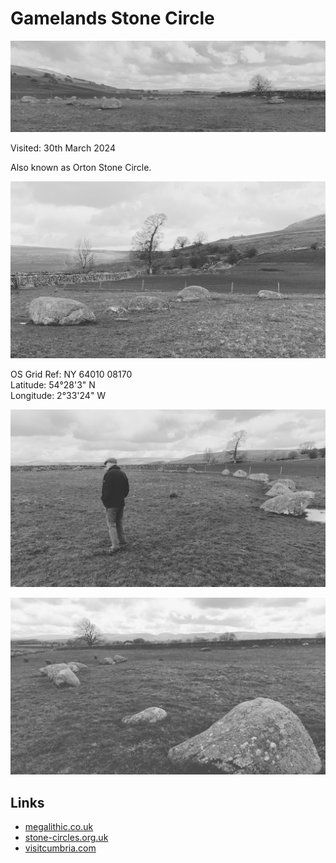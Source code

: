 # Gamelands Stone Circle

![The circle is quite large, so difficult to photograph from the ground](images/20240330_gamelands_stone_circle_lento_orl_mono_standard_a142_1711799734.jpg)

Visited: 30th March 2024

Also known as Orton Stone Circle.

![20240330_gamelands_stone_circle_lento_orl_mono_standard_a142_1711800051](images/20240330_gamelands_stone_circle_lento_orl_mono_standard_a142_1711800051.jpg)

OS Grid Ref: NY 64010 08170  
Latitude: 54°28'3" N  
Longitude: 2°33'24" W  

![The circle being inspected by father-in-law](images/20240330_gamelands_stone_circle_001.jpg)

![20240330_gamelands_stone_circle_lento_orl_mono_standard_a142_1711799829](images/20240330_gamelands_stone_circle_lento_orl_mono_standard_a142_1711799829.jpg)

## Links
* [megalithic.co.uk](https://www.megalithic.co.uk/article.php?sid=927)
* [stone-circles.org.uk](http://www.stone-circles.org.uk/stone/gamelands.htm)
* [visitcumbria.com](https://www.visitcumbria.com/evnp/gamelands-stone-circle/)
